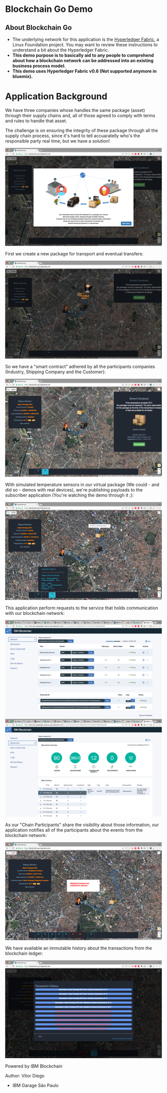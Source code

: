 # Blockchain Go Demo

## About Blockchain Go
- The underlying network for this application is the [Hyperledger Fabric](https://github.com/hyperledger/fabric/tree/master/docs), a Linux Foundation project.  You may want to review these instructions to understand a bit about the Hyperledger Fabric.
- **This demo purpose is to basically aid to any people to comprehend about how a blockchain network can be addressed into an existing business process model.**
- **This demo uses Hyperledger Fabric v0.6 (Not supported anymore in bluemix).**

# Application Background

We have three companies whose handles the same package (asset) through their supply chains and, all of those agreed to comply with terms and rules
to handle that asset.

The challenge is on ensuring the integrity of these package through all the supply chain process, since it's hard to tell accuaratelly who's the responsible party real time, but we have a solution!

![](/docs/intro.png)

First we create a new package for transport and eventual transfers:

![](/docs/creatingAsset.png)

So we have a "smart contract" adhered by all the participants companies (Industry, Shipping Company and the Customer):

![](/docs/smartcontract.png)

With simulated temperature sensors in our virtual package (We could - and did so -  demos with real devices), we're publishing payloads to the subscriber application (You're watching the demo through it ;):

![](/docs/payloads.png)

This application perform requests to the  service that holds communication with our blockchain network:

![](/docs/dashboard.png) ![](/docs/events.png)

As our "Chain Participants" share the visibility about those information, our application notifies all of the participants about the events from the blockchain network:

![](/docs/contractviolated.png)

We have available an immutable history about the transactions from the blockchain ledger:

![](/docs/history.png)


Powered by IBM Blockchain

Author: Vitor Diego
- IBM Garage São Paulo


